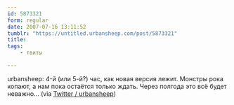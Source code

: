 ```yaml
---
id: 5873321
form: regular
date: 2007-07-16 13:11:52
tumblr: "https://untitled.urbansheep.com/post/5873321"
title:
tags:
    - твиты

---
```


<p>urbansheep: 4-й (или 5-й?) час, как новая версия лежит. Монстры рока копают, а нам пока остаётся только ждать. Через полгода это всё будет неважно&hellip; (via <a href="http://twitter.com/urbansheep/statuses/152120652">Twitter / urbansheep</a>)</p>

